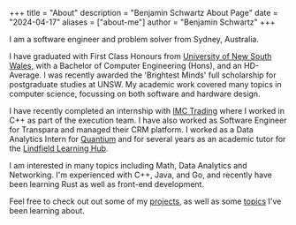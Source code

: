 +++
title = "About"
description = "Benjamin Schwartz About Page"
date = "2024-04-17"
aliases = ["about-me"]
author = "Benjamin Schwartz"
+++

I am a software engineer and problem solver from Sydney, Australia.

I have graduated with First Class Honours from [University of New South Wales](https://www.unsw.edu.au/), with a Bachelor of Computer Engineering (Hons), and an HD-Average. I was recently awarded the 'Brightest Minds' full scholarship for postgraduate studies at UNSW. My academic work covered many topics in computer science, focussing on both software and hardware design.

I have recently completed an internship with [IMC Trading](https://www.imc.com/ap/) where I worked in C++ as part of the execution team. I have also worked as Software Engineer for Transpara and managed their CRM platform. I worked as a Data Analytics Intern for [Quantium](https://quantium.com/) and for several years as an academic tutor for the [Lindfield Learning Hub](https://www.lindfieldlearninghub.com.au/). 

I am interested in many topics including Math, Data Analytics and Networking. I'm experienced with C++, Java, and Go, and recently have been learning Rust as well as front-end development.

Feel free to check out out some of my [projects](/projects), as well as some [topics](/notes) I've been learning about.

